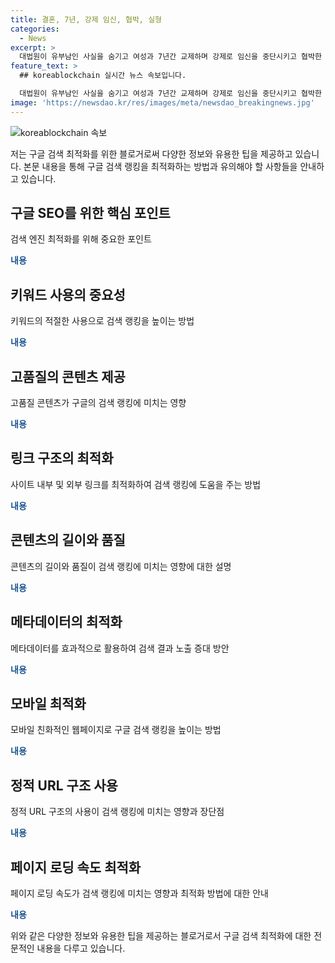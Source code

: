 ```yaml
---
title: 결혼, 7년, 강제 임신, 협박, 실형
categories:
  - News
excerpt: >
  대법원이 유부남인 사실을 숨기고 여성과 7년간 교제하며 강제로 임신을 중단시키고 협박한 남성에게 실형이 확정됐다. 이 씨는 여성을 속여 두 번 임신을 중단시키고 결혼을 전제로 교제한 사실이 밝혀졌다. 대법원은 이 씨에 대한 1년 2개월 징역형을 확정시켰으며, 피해자에게 가한 상처에 대해 깊은 유감을 표명했다.
feature_text: >
  ## koreablockchain 실시간 뉴스 속보입니다.

  대법원이 유부남인 사실을 숨기고 여성과 7년간 교제하며 강제로 임신을 중단시키고 협박한 남성에게 실형이 확정됐다. 이 씨는 여성을 속여 두 번 임신을 중단시키고 결혼을 전제로 교제한 사실이 밝혀졌다. 대법원은 이 씨에 대한 1년 2개월 징역형을 확정시켰으며, 피해자에게 가한 상처에 대해 깊은 유감을 표명했다.
image: 'https://newsdao.kr/res/images/meta/newsdao_breakingnews.jpg'
---
```


<p><img src="https://newsdao.kr/res/images/meta/newsdao_breakingnews.jpg" alt="koreablockchain 속보" /></p>

<p>저는 구글 검색 최적화를 위한 블로거로써 다양한 정보와 유용한 팁을 제공하고 있습니다. 본문 내용을 통해 구글 검색 랭킹을 최적화하는 방법과 유의해야 할 사항들을 안내하고 있습니다.</p>

<h2 data-ke-size="size26">구글 SEO를 위한 핵심 포인트</h2>

<p data-ke-size="size16">검색 엔진 최적화를 위해 중요한 포인트</p>

<p><b><span style="color: #1a5490;">내용</span></b></p>

<h2 data-ke-size="size26">키워드 사용의 중요성</h2>

<p data-ke-size="size16">키워드의 적절한 사용으로 검색 랭킹을 높이는 방법</p>

<p><b><span style="color: #1a5490;">내용</span></b></p>

<h2 data-ke-size="size26">고품질의 콘텐츠 제공</h2>

<p data-ke-size="size16">고품질 콘텐츠가 구글의 검색 랭킹에 미치는 영향</p>

<p><b><span style="color: #1a5490;">내용</span></b></p>

<h2 data-ke-size="size26">링크 구조의 최적화</h2>

<p data-ke-size="size16">사이트 내부 및 외부 링크를 최적화하여 검색 랭킹에 도움을 주는 방법</p>

<p><b><span style="color: #1a5490;">내용</span></b></p>

<h2 data-ke-size="size26">콘텐츠의 길이와 품질</h2>

<p data-ke-size="size16">콘텐츠의 길이와 품질이 검색 랭킹에 미치는 영향에 대한 설명</p>

<p><b><span style="color: #1a5490;">내용</span></b></p>

<h2 data-ke-size="size26">메타데이터의 최적화</h2>

<p data-ke-size="size16">메타데이터를 효과적으로 활용하여 검색 결과 노출 증대 방안</p>

<p><b><span style="color: #1a5490;">내용</span></b></p>

<h2 data-ke-size="size26">모바일 최적화</h2>

<p data-ke-size="size16">모바일 친화적인 웹페이지로 구글 검색 랭킹을 높이는 방법</p>

<p><b><span style="color: #1a5490;">내용</span></b></p>

<h2 data-ke-size="size26">정적 URL 구조 사용</h2>

<p data-ke-size="size16">정적 URL 구조의 사용이 검색 랭킹에 미치는 영향과 장단점</p>

<p><b><span style="color: #1a5490;">내용</span></b></p>

<h2 data-ke-size="size26">페이지 로딩 속도 최적화</h2>

<p data-ke-size="size16">페이지 로딩 속도가 검색 랭킹에 미치는 영향과 최적화 방법에 대한 안내</p>

<p><b><span style="color: #1a5490;">내용</span></b></p>

<p>위와 같은 다양한 정보와 유용한 팁을 제공하는 블로거로서 구글 검색 최적화에 대한 전문적인 내용을 다루고 있습니다.</p>

